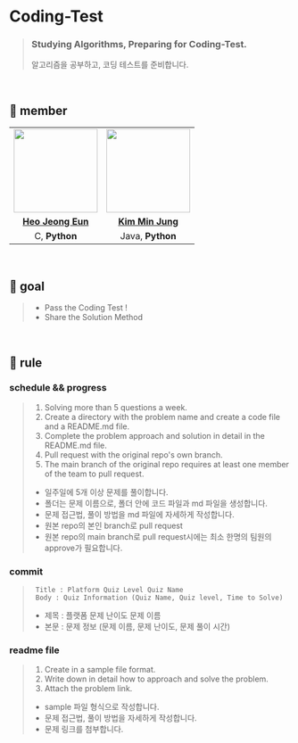 # Coding-Test

> ### Studying Algorithms, Preparing for Coding-Test.
> 알고리즘을 공부하고, 코딩 테스트를 준비합니다. 

<br>

## 👋 member 
<table>
  <tr>
    <td align="center"><a href="https://github.com/Heo-Jeong-Eun"><img src="https://avatars.githubusercontent.com/Heo-Jeong-Eun" width="150px;" alt="">
    <td align="center"><a href="https://github.com/pushedrumex"><img src="https://avatars.githubusercontent.com/pushedrumex" width="150px;" alt="">
    </td>
  </tr>
  <tr>
    <td align="center"><a href="https://github.com/Heo-Jeong-Eun"><b>Heo Jeong Eun</b></td>
    <td align="center"><a href="https://github.com/pushedrumex"><b>Kim Min Jung</b></td>
  </tr>
  <tr>
    <td align="center">C, <strong>Python</strong></td>
    <td align="center">Java, <strong>Python</strong></td>
  </tr>
   
</table>

<br>

## 🚀 goal
>  - Pass the Coding Test ! 
>  - Share the Solution Method

<br>

## 🫡 rule

### schedule && progress
>  1. Solving more than 5 questions a week. 
>  2. Create a directory with the problem name and create a code file and a README.md file. 
>  3. Complete the problem approach and solution in detail in the README.md file. 
>  4. Pull request with the original repo's own branch.
>  5. The main branch of the original repo requires at least one member of the team to pull request.
>  
>  - 일주일에 5개 이상 문제를 풀이합니다. <br>
>  - 폴더는 문제 이름으로, 폴더 안에 코드 파일과 md 파일을 생성합니다. <br>
>  - 문제 접근법, 풀이 방법을 md 파일에 자세하게 작성합니다. 
>  - 원본 repo의 본인 branch로 pull request
>  - 원본 repo의 main branch로 pull request시에는 최소 한명의 팀원의 approve가 필요합니다.
  
### commit 
> ```shell
>  Title : Platform Quiz Level Quiz Name
>  Body : Quiz Information (Quiz Name, Quiz level, Time to Solve)
>  ```
>  
>  - 제목 : 플랫폼 문제 난이도 문제 이름 <br>
>  - 본문 : 문제 정보 (문제 이름, 문제 난이도, 문제 풀이 시간)

### readme file 
>  1. Create in a sample file format.
>  2. Write down in detail how to approach and solve the problem.
>  3. Attach the problem link.
>
>  - sample 파일 형식으로 작성합니다. <br>
>  - 문제 접근법, 풀이 방법을 자세하게 작성합니다.
>  - 문제 링크를 첨부합니다. 
